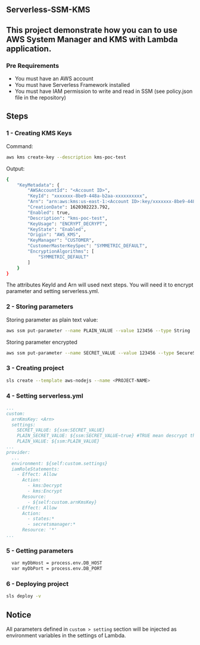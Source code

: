 ## Serverless-SSM-KMS
This project demonstrate how you can to use AWS System Manager and KMS with Lambda application.
--


### Pre Requirements
- You must have an AWS account
- You must have Serverless Framework installed
- You must have IAM permission to write and read in SSM (see policy.json file in the repository)


## Steps
### 1 - Creating KMS Keys
Command:
```bash
aws kms create-key --description kms-poc-test
```
Output:
```bash
{
    "KeyMetadata": {
        "AWSAccountId": "<Account ID>",
        "KeyId": "xxxxxxx-8be9-448a-b2aa-xxxxxxxxxx",
        "Arn": "arn:aws:kms:us-east-1:<Account ID>:key/xxxxxxx-8be9-448a-b2aa-xxxxxxxxxx",
        "CreationDate": 1620302223.792,
        "Enabled": true,
        "Description": "kms-poc-test",
        "KeyUsage": "ENCRYPT_DECRYPT",
        "KeyState": "Enabled",
        "Origin": "AWS_KMS",
        "KeyManager": "CUSTOMER",
        "CustomerMasterKeySpec": "SYMMETRIC_DEFAULT",
        "EncryptionAlgorithms": [
            "SYMMETRIC_DEFAULT"
        ]
    }
}
```
The attributes KeyId and Arn will used next steps. You will need it to encrypt parameter and setting serverless.yml.

### 2 - Storing parameters
Storing parameter as plain text value:
```bash
aws ssm put-parameter --name PLAIN_VALUE --value 123456 --type String
```
Storing parameter encrypted 
```bash
aws ssm put-parameter --name SECRET_VALUE --value 123456 --type SecureString  --key-id <KeyId>
```
### 3 - Creating project
```bash
sls create --template aws-nodejs --name <PROJECT-NAME>
```
### 4 - Setting serverless.yml
```yml
...
custom:
  arnKmsKey: <Arn>
  settings:
    SECRET_VALUE: ${ssm:SECRET_VALUE}
    PLAIN_SECRET_VALUE: ${ssm:SECRET_VALUE~true} #TRUE mean descrypt the value
    PLAIN_VALUE: ${ssm:PLAIN_VALUE}
...    
provider:
  ...
  environment: ${self:custom.settings}
  iamRoleStatements:
    - Effect: Allow
      Action:
        - kms:Decrypt
        - kms:Encrypt
      Resource:
        - ${self:custom.arnKmsKey}  
    - Effect: Allow
      Action:
        - states:*
        - secretsmanager:*        
      Resource: '*'  
...
```  
### 5 - Getting parameters
```bash
  var myDbHost = process.env.DB_HOST
  var myDbPort = process.env.DB_PORT
```

### 6 - Deploying project
```bash
sls deploy -v
```

## Notice
All parameters defined in ```custom > setting``` section will be injected as environment variables in the settings of Lambda. 

